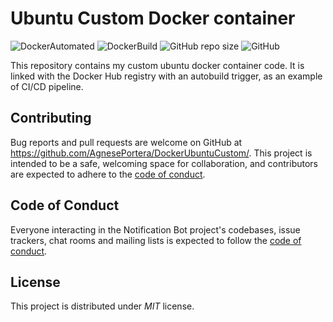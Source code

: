 # Ubuntu Custom Docker container
![DockerAutomated](https://img.shields.io/docker/automated/AgnesePortera/DockerUbuntuCustom)
![DockerBuild](https://img.shields.io/docker/build/AgnesePortera/DockerUbuntuCustom)
![GitHub repo size](https://img.shields.io/github/repo-size/AgnesePortera/DockerUbuntuCustom)
![GitHub](https://img.shields.io/github/license/AgnesePortera/DockerUbuntuCustom?style=plastic)

This repository contains my custom ubuntu docker container code.
It is linked with the Docker Hub registry with an autobuild trigger, as an example of CI/CD pipeline.

## Contributing

Bug reports and pull requests are welcome on GitHub at https://github.com/AgnesePortera/DockerUbuntuCustom/.
This project is intended to be a safe, welcoming space for collaboration, and contributors are expected to adhere to the
[code of conduct](https://github.com/AgnesePortera/DockerUbuntuCustom/blob/master/CODE_OF_CONDUCT.md).

## Code of Conduct

Everyone interacting in the Notification Bot project's codebases, issue trackers, chat rooms and mailing lists is
expected to follow
the [code of conduct](https://github.com/AgnesePortera/DockerUbuntuCustom/blob/master/CODE_OF_CONDUCT.md).

## License

This project is distributed under _MIT_ license.


